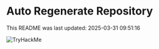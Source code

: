 # Auto Regenerate Repository

This README was last updated: 2025-03-31 09:51:16

 ![TryHackMe](https://tryhackme.com/badge/533634)